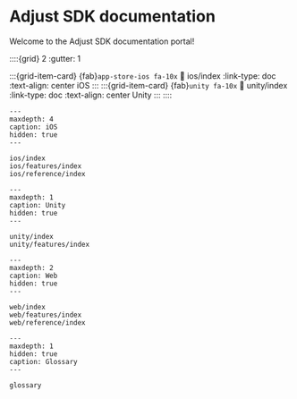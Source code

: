 # Adjust SDK documentation

Welcome to the Adjust SDK documentation portal!

::::{grid} 2
:gutter: 1

:::{grid-item-card} {fab}`app-store-ios fa-10x`
:link: ios/index
:link-type: doc
:text-align: center
iOS
:::
:::{grid-item-card} {fab}`unity fa-10x`
:link: unity/index
:link-type: doc
:text-align: center
Unity
:::
::::

```{toctree}
---
maxdepth: 4
caption: iOS
hidden: true
---

ios/index
ios/features/index
ios/reference/index

```

```{toctree}
---
maxdepth: 1
caption: Unity
hidden: true
---

unity/index
unity/features/index

```

```{toctree}
---
maxdepth: 2
caption: Web
hidden: true
---

web/index
web/features/index
web/reference/index

```

```{toctree}
---
maxdepth: 1
hidden: true
caption: Glossary
---

glossary
```
